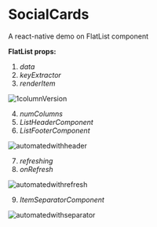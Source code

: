 # SocialCards
A react-native demo on FlatList component

**FlatList props:**
1. *data*
2. *keyExtractor*
3. *renderItem*

![1columnVersion](https://user-images.githubusercontent.com/48028666/103161289-8429ff00-47f0-11eb-9513-752da6ec06bb.JPG)

4. *numColumns*
5. *ListHeaderComponent*
6. *ListFooterComponent*

![automatedwithheader](https://user-images.githubusercontent.com/48028666/103161311-e2ef7880-47f0-11eb-955b-c4039324a793.gif)

7. *refreshing*
8. *onRefresh*

![automatedwithrefresh](https://user-images.githubusercontent.com/48028666/103161279-66f53080-47f0-11eb-889c-55b6f77a784f.gif)

9. *ItemSeparatorComponent*

![automatedwithseparator](https://user-images.githubusercontent.com/48028666/103161276-51800680-47f0-11eb-8260-0447370ad43a.gif)
